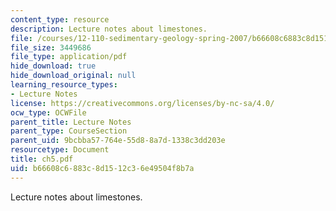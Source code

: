 ```yaml
---
content_type: resource
description: Lecture notes about limestones.
file: /courses/12-110-sedimentary-geology-spring-2007/b66608c6883c8d1512c36e49504f8b7a_ch5.pdf
file_size: 3449686
file_type: application/pdf
hide_download: true
hide_download_original: null
learning_resource_types:
- Lecture Notes
license: https://creativecommons.org/licenses/by-nc-sa/4.0/
ocw_type: OCWFile
parent_title: Lecture Notes
parent_type: CourseSection
parent_uid: 9bcbba57-764e-55d8-8a7d-1338c3dd203e
resourcetype: Document
title: ch5.pdf
uid: b66608c6-883c-8d15-12c3-6e49504f8b7a
---
```

Lecture notes about limestones.